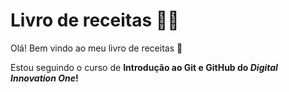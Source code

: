 # Livro de receitas :woman_cook:

Olá! Bem vindo ao meu livro de receitas :wave:

Estou seguindo o curso de **Introdução ao Git e GitHub do _Digital Innovation One_!**

